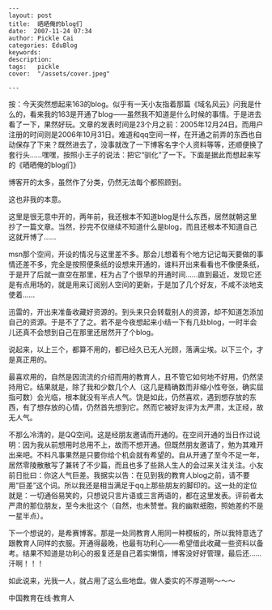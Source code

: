 
    ---
    layout: post  
    title:  晒晒俺的blog们  
    date:  2007-11-24 07:34  
    author: Pickle Cai  
    categories: EduBlog  
    keywords: 
    description:   
    tags:	pickle   
    cover:  "/assets/cover.jpeg"  

    ---  
    


按：今天突然想起来163的blog。似乎有一天小友指着那篇《域名风云》问我是什么的，看来我的163是开通了blog——虽然我不知道是什么时候的事情。于是进去看了一下，果然好玩。文章的发表时间是23个月之前：2005年12月24日。而用户注册的时间则是2006年10月31日。难道和qq空间一样，在开通之前弄的东西也自动保存了下来？既然进去了，没事就改了一下博客名字个人资料等等，还顺便换了套行头……嘿嘿，按照小王子的说法：把它“驯化”了一下。下面是据此而想起来写的《晒晒俺的blog们》



博客开的太多，虽然作了分类，仍然无法每个都照顾到。



这也非我的本意。



这里是很无意中开的，两年前，我还根本不知道blog是什么东西，居然就朝这里抄了一篇文章。当然，抄完不仅继续不知道什么是blog，而且还根本不知道自己这就开博了……



msn那个空间，开设的情况与这里差不多。那会儿想着有个地方记记每天要做的事情还差不多，完全是按照便条纸的设想来开通的，谁料开出来看看也不像便条纸，于是开了后就一直空在那里，枉为占了个很早的开通时间……直到最近，发现它还是有点用场的，就是用来订阅别人空间的更新，于是加了几个好友，不咸不淡地支使着……



迅雷的，开出来准备收藏好资源的。到头来只会转载别人的资源，却不知道怎添加自己的资源。于是不了了之。若不是今夜想起来小结一下有几处blog，一时半会儿还真不会想到自己在那里还居然开了个blog。



说起来，以上三个，都算不用的，都已经久已无人光顾，落满尘埃。以下三个，才是真正用的。



最喜欢用的，自然是因流流的介绍而用的教育人，且不管它如何地不好用，仍然坚持用它。结果就是，除了我和少数几个人（这几是精确数而非缩小性夸张，确实屈指可数）会光临，根本就没有半点人气。饶是如此，仍然喜欢，遇到想存放的东西，有了想存放的心情，仍然首先想到它。然而它被好友评为太严肃，太正经，故无人气。



不那么冷清的，是QQ空间。这是经朋友邀请而开通的。在空间开通的当日作过说明：因为我从前想用时总用不上，故而不想开通。但既然朋友邀请了，勉为其难开出来吧。不料凡事果然是只要你给个机会就有希望的。自从开通了至今不足一年，居然零陵散散写了兼转了不少篇，而且也多了些熟人生人的会过来关注关注。小友前日批曰：你这人气巨差。我据实以告：在见到我的教育人blog之前，请不要用“巨差”这个词。所以我还是相当满足于qq上那些朋友的脚印的。这一处的定位就是：一切通俗易笑的，只想说只言片语或三言两语的，都在这里发表。评前者太严肃的那位朋友，至今未批这个（自然，也未赞誉。我的幽默细胞，照她差的不是一星半点）。



下一个想说的，是希赛博客。那是一处同教育人用同一种模板的，所以我特意选了跟教育人同样的衣服。开通得最晚，也最有功利心——希望借此收藏一些资料以备考。结果不知道是功利心的报复还是自己着实懒惰，博客没好好管理，最后还……汗啊！！！



如此说来，光我一人，就占用了这么些地盘。做人委实的不厚道啊～～～



		    
 中国教育在线·教育人

